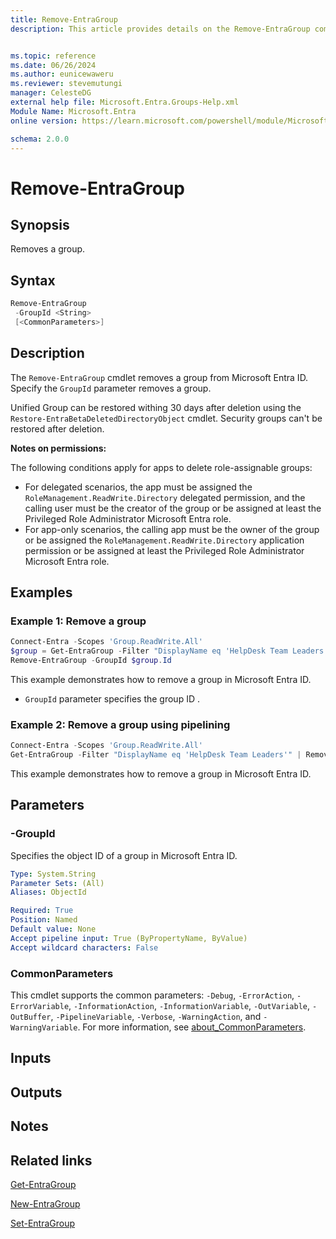 ```yaml
---
title: Remove-EntraGroup
description: This article provides details on the Remove-EntraGroup command.


ms.topic: reference
ms.date: 06/26/2024
ms.author: eunicewaweru
ms.reviewer: stevemutungi
manager: CelesteDG
external help file: Microsoft.Entra.Groups-Help.xml
Module Name: Microsoft.Entra
online version: https://learn.microsoft.com/powershell/module/Microsoft.Entra/Remove-EntraGroup

schema: 2.0.0
---
```


# Remove-EntraGroup

## Synopsis

Removes a group.

## Syntax

```powershell
Remove-EntraGroup
 -GroupId <String>
 [<CommonParameters>]
```

## Description

The `Remove-EntraGroup` cmdlet removes a group from Microsoft Entra ID. Specify the `GroupId` parameter removes a group. 

Unified Group can be restored withing 30 days after deletion using the `Restore-EntraBetaDeletedDirectoryObject` cmdlet. Security groups can't be restored after deletion.

**Notes on permissions:**

The following conditions apply for apps to delete role-assignable groups:

- For delegated scenarios, the app must be assigned the `RoleManagement.ReadWrite.Directory` delegated permission, and the calling user must be the creator of the group or be assigned at least the Privileged Role Administrator Microsoft Entra role.
- For app-only scenarios, the calling app must be the owner of the group or be assigned the `RoleManagement.ReadWrite.Directory` application permission or be assigned at least the Privileged Role Administrator Microsoft Entra role.

## Examples

### Example 1: Remove a group

```powershell
Connect-Entra -Scopes 'Group.ReadWrite.All'
$group = Get-EntraGroup -Filter "DisplayName eq 'HelpDesk Team Leaders'"
Remove-EntraGroup -GroupId $group.Id
```

This example demonstrates how to remove a group in Microsoft Entra ID.

- `GroupId` parameter specifies the group ID .

### Example 2: Remove a group using pipelining

```powershell
Connect-Entra -Scopes 'Group.ReadWrite.All'
Get-EntraGroup -Filter "DisplayName eq 'HelpDesk Team Leaders'" | Remove-EntraGroup
```

This example demonstrates how to remove a group in Microsoft Entra ID.

## Parameters

### -GroupId

Specifies the object ID of a group in Microsoft Entra ID.

```yaml
Type: System.String
Parameter Sets: (All)
Aliases: ObjectId

Required: True
Position: Named
Default value: None
Accept pipeline input: True (ByPropertyName, ByValue)
Accept wildcard characters: False
```

### CommonParameters

This cmdlet supports the common parameters: `-Debug`, `-ErrorAction`, `-ErrorVariable`, `-InformationAction`, `-InformationVariable`, `-OutVariable`, `-OutBuffer`, `-PipelineVariable`, `-Verbose`, `-WarningAction`, and `-WarningVariable`. For more information, see [about_CommonParameters](https://go.microsoft.com/fwlink/?LinkID=113216).

## Inputs

## Outputs

## Notes

## Related links

[Get-EntraGroup](Get-EntraGroup.md)

[New-EntraGroup](New-EntraGroup.md)

[Set-EntraGroup](Set-EntraGroup.md)
